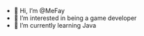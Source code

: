 - 👋 Hi, I’m @MeFay
- 👀 I’m interested in being a game developer
- 🌱 I’m currently learning Java

<!---
MeFay/MeFay is a ✨ special ✨ repository because its `README.md` (this file) appears on your GitHub profile.
You can click the Preview link to take a look at your changes.
--->
